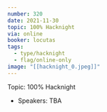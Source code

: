 ```yaml
---
number: 320
date: 2021-11-30
topic: 100% Hacknight
via: online
booker: locutas
tags:
  - type/hacknight
  - flag/online-only
image: "[[hacknight_0.jpeg]]"
---
```


Topic:
100% Hacknight

+ Speakers:
TBA
